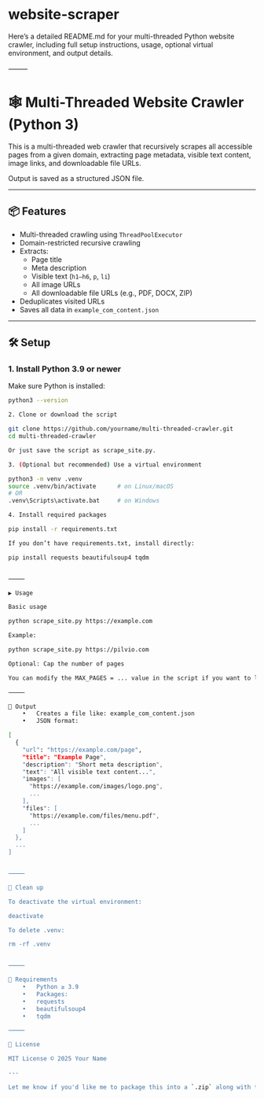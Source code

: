# website-scraper

Here’s a detailed README.md for your multi-threaded Python website crawler, including full setup instructions, usage, optional virtual environment, and output details.

⸻


# 🕸️ Multi-Threaded Website Crawler (Python 3)

This is a multi-threaded web crawler that recursively scrapes all accessible pages from a given domain, extracting page metadata, visible text content, image links, and downloadable file URLs.

Output is saved as a structured JSON file.

---

## 📦 Features

- Multi-threaded crawling using `ThreadPoolExecutor`
- Domain-restricted recursive crawling
- Extracts:
  - Page title
  - Meta description
  - Visible text (`h1–h6`, `p`, `li`)
  - All image URLs
  - All downloadable file URLs (e.g., PDF, DOCX, ZIP)
- Deduplicates visited URLs
- Saves all data in `example_com_content.json`

---

## 🛠️ Setup

### 1. Install Python 3.9 or newer

Make sure Python is installed:

```bash
python3 --version

2. Clone or download the script

git clone https://github.com/yourname/multi-threaded-crawler.git
cd multi-threaded-crawler

Or just save the script as scrape_site.py.

3. (Optional but recommended) Use a virtual environment

python3 -m venv .venv
source .venv/bin/activate      # on Linux/macOS
# OR
.venv\Scripts\activate.bat     # on Windows

4. Install required packages

pip install -r requirements.txt

If you don’t have requirements.txt, install directly:

pip install requests beautifulsoup4 tqdm


⸻

▶️ Usage

Basic usage

python scrape_site.py https://example.com

Example:

python scrape_site.py https://pilvio.com

Optional: Cap the number of pages

You can modify the MAX_PAGES = ... value in the script if you want to limit crawl depth.

⸻

🧪 Output
	•	Creates a file like: example_com_content.json
	•	JSON format:

[
  {
    "url": "https://example.com/page",
    "title": "Example Page",
    "description": "Short meta description",
    "text": "All visible text content...",
    "images": [
      "https://example.com/images/logo.png",
      ...
    ],
    "files": [
      "https://example.com/files/menu.pdf",
      ...
    ]
  },
  ...
]


⸻

🧹 Clean up

To deactivate the virtual environment:

deactivate

To delete .venv:

rm -rf .venv


⸻

🧱 Requirements
	•	Python ≥ 3.9
	•	Packages:
	•	requests
	•	beautifulsoup4
	•	tqdm

⸻

📖 License

MIT License © 2025 Your Name

---

Let me know if you'd like me to package this into a `.zip` along with the `.py` script and `requirements.txt`.
